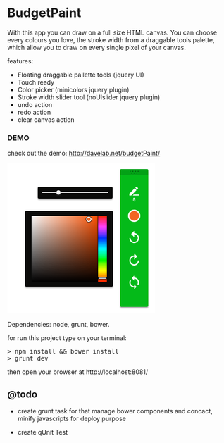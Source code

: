 # BudgetPaint

With this app you can draw on a full size HTML canvas. You can choose every colours you love, the stroke width from a draggable tools palette, which allow you to draw on every single pixel of your canvas.

features:
 - Floating draggable pallette tools (jquery UI)
 - Touch ready
 - Color picker (minicolors jquery plugin)
 - Stroke width slider tool (noUIslider jquery plugin)
 - undo action
 - redo action
 - clear canvas action

### DEMO
check out the demo: http://davelab.net/budgetPaint/

![screen](/app/images/screenshot.png)

Dependencies:
node,
grunt,
bower.

for run this project type on your terminal:

<pre>
> npm install && bower install
> grunt dev
</pre>

then open your browser at http://localhost:8081/

## @todo

- create grunt task for that manage bower components and concact, minify javascripts for deploy purpose

- create qUnit Test